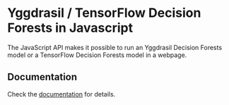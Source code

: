 # Yggdrasil / TensorFlow Decision Forests in Javascript

The JavaScript API makes it possible to run an Yggdrasil Decision Forests model
or a TensorFlow Decision Forests model in a webpage.

## Documentation

Check the [documentation](https://ydf.readthedocs.io/en/latest/js_serving.html)
for details.
